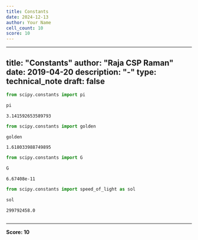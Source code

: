 ```yaml
---
title: Constants
date: 2024-12-13
author: Your Name
cell_count: 10
score: 10
---
```


---
title: "Constants"
author: "Raja CSP Raman"
date: 2019-04-20
description: "-"
type: technical_note
draft: false
---

```python
from scipy.constants import pi
```


```python
pi
```




    3.141592653589793




```python
from scipy.constants import golden
```


```python
golden
```




    1.618033988749895




```python
from scipy.constants import G
```


```python
G
```




    6.67408e-11




```python
from scipy.constants import speed_of_light as sol
```


```python
sol
```




    299792458.0




```python

```


---
**Score: 10**